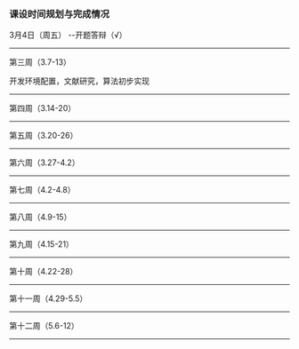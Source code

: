 ### 课设时间规划与完成情况

3月4日（周五）	--开题答辩（√）

---

第三周（3.7-13）

开发环境配置，文献研究，算法初步实现

---

第四周（3.14-20）



---

第五周（3.20-26）



---

第六周（3.27-4.2）



---

第七周（4.2-4.8）



---

第八周（4.9-15）



---

第九周（4.15-21）



---

第十周（4.22-28）



---

第十一周（4.29-5.5）



---

第十二周（5.6-12）



---